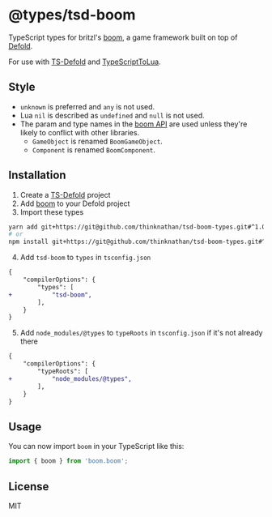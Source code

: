 # @types/tsd-boom

TypeScript types for britzl's [boom](https://github.com/britzl/boom/), a game framework built on top of [Defold](https://defold.com/).

For use with [TS-Defold](https://github.com/ts-defold) and [TypeScriptToLua](https://github.com/TypeScriptToLua).

## Style

- `unknown` is preferred and `any` is not used.
- Lua `nil` is described as `undefined` and `null` is not used.
- The param and type names in the [boom API](https://github.com/britzl/boom/blob/main/api.md) are used unless they're likely to conflict with other libraries.
  - `GameObject` is renamed `BoomGameObject`.
  - `Component` is renamed `BoomComponent`.

## Installation

1. Create a [TS-Defold](https://github.com/ts-defold) project
2. Add [boom](https://github.com/britzl/boom/) to your Defold project
3. Import these types

```bash
yarn add git+https://git@github.com/thinknathan/tsd-boom-types.git#^1.0.0 -D
# or
npm install git+https://git@github.com/thinknathan/tsd-boom-types.git#^1.0.0 --save-dev
```

4. Add `tsd-boom` to `types` in `tsconfig.json`

```diff
{
	"compilerOptions": {
		"types": [
+			"tsd-boom",
		],
	}
}
```

5. Add `node_modules/@types` to `typeRoots` in `tsconfig.json` if it's not already there

```diff
{
	"compilerOptions": {
		"typeRoots": [
+			"node_modules/@types",
		],
	}
}
```

## Usage

You can now import `boom` in your TypeScript like this:

```ts
import { boom } from 'boom.boom';
```

## License

MIT
